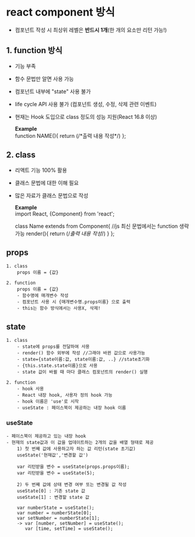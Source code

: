 # react component 방식
- 컴포넌트 작성 시 최상위 레벨은 <b>반드시 1개</b>(한 개의 요소만 리턴 가능!)

## 1. function 방식
  - 기능 부족
  - 함수 문법만 알면 사용 가능
  - 컴포넌트 내부에 "state" 사용 불가
  - life cycle API 사용 불가 (컴포넌트 생성, 수정, 삭제 관련 이벤트)
  - 현재는 Hook 도입으로 class 정도의 성능 지원(React 16.8 이상)
    
    <p>
    <b>Example</b><br>
      function NAME(){
          return (/*출력 내용 작성*/)
      };
    </p>

## 2. class
  - 리액트 기능 100% 활용
  - 클래스 문법에 대한 이해 필요
  - 많은 자료가 클래스 문법으로 작성

    <p>
    <b>Example</b><br>
      import React, {Component} from 'react';

      class Name extends from Component{ //js 최신 문법에서는 function 생략 가능
          render(){
              return (/*출력 내용 작성*/)
          }
      };
    </p>

## props
    1. class
        props 이름 = {값}

    2. function
        props 이름 = {값}
        - 함수명에 매개변수 작성
        - 컴포넌트 사용 시 {매개변수명.props이름} 으로 출력
        - this는 함수 방식에서는 사용X, 삭제!

## state
    1. class
        - state에 props를 전달하여 사용
        - render() 함수 외부에 작성 //그래야 바뀐 값으로 사용가능
        - state={state이름:값, state이름:값, ..} //state초기화
        - {this.state.state이름}으로 사용
        - state 값이 바뀔 때 마다 클래스 컴포넌트의 render() 실행

    2. function
        - hook 사용
        - React 내장 hook, 사용자 정의 hook 가능
        - hook 이름은 'use'로 시작
        - useState : 페이스북이 제공하는 내장 hook 이름

### useState
    - 페이스북이 제공하고 있는 내장 hook
    - 현재의 state값과 이 값을 업데이트하는 2개의 값을 배열 형태로 제공
        1) 첫 번째 값에 사용하고자 하는 값 리턴(state 초기값)
        useState('현재값','변경할 값')
        
        var 리턴받을 변수 = useState(props.props이름);
        var 리턴받을 변수 = useState(5);

        2) 두 번째 값에 상태 변경 여부 또는 변경될 값 작성
        useState[0] : 기존 state 값
        useState[1] : 변경할 state 값

        var numberState = useState();
        var number = numberState[0];
        var setNumber = numberState[1];
        -> var [number, setNumber] = useState();
           var [time, setTime] = useState();
